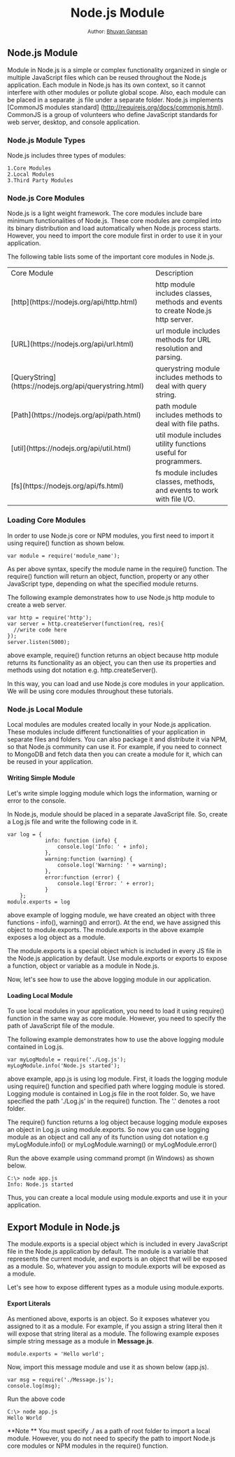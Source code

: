 <div align="center">
  <h1>Node.js Module</h1>
<sub>Author:
<a href="https://www.linkedin.com/in/bhuvanaganesan-l-2209047a" target="_blank">Bhuvan Ganesan</a><br>
</sub>
</div>

## Node.js Module

 Module in Node.js is a simple or complex functionality organized in single or multiple JavaScript files which can be reused throughout the Node.js application.
Each module in Node.js has its own context, so it cannot interfere with other modules or pollute global scope. Also, each module can be placed in a separate .js file under a separate folder.
Node.js implements [CommonJS modules standard] (http://requirejs.org/docs/commonjs.html). CommonJS is a group of volunteers who define JavaScript standards for web server, desktop, and console application. 

### Node.js Module Types

Node.js includes three types of modules:

    1.Core Modules
    2.Local Modules
    3.Third Party Modules

### Node.js Core Modules

Node.js is a light weight framework. The core modules include bare minimum functionalities of Node.js. These core modules are compiled into its binary distribution and load automatically when Node.js process starts. However, you need to import the core module first in order to use it in your application.

The following table lists some of the important core modules in Node.js.

<table>
  <tr>
    <td>Core Module </td>
    <td>Description </td>
  </tr>
  <tr>
    <td>[http](https://nodejs.org/api/http.html)</td>
    <td>http module includes classes, methods and events to create Node.js http server. </td>
  </tr>
  <tr>
    <td>[URL](https://nodejs.org/api/url.html)</td>
    <td>url module includes methods for URL resolution and parsing. </td>
  </tr>
  <tr>
    <td>[QueryString](https://nodejs.org/api/querystring.html)</td>
    <td>querystring module includes methods to deal with query string. </td>
  </tr>
  <tr>
    <td>[Path](https://nodejs.org/api/path.html)</td>
    <td>path module includes methods to deal with file paths. </td>
  </tr>
 <tr>
    <td>[util](https://nodejs.org/api/util.html)</td>
    <td>util module includes utility functions useful for programmers.  </td>
  </tr>
 <tr>
    <td>[fs](https://nodejs.org/api/fs.html)</td>
    <td>fs module includes classes, methods, and events to work with file I/O.  </td>
  </tr>
</table>

### Loading Core Modules

In order to use Node.js core or NPM modules, you first need to import it using require() function as shown below.
```
var module = require('module_name');
```
As per above syntax, specify the module name in the require() function. The require() function will return an object, function, property or any other JavaScript type, depending on what the specified module returns.

The following example demonstrates how to use Node.js http module to create a web server. 
```
var http = require('http');
var server = http.createServer(function(req, res){
  //write code here
});
server.listen(5000); 
```
above example, require() function returns an object because http module returns its functionality as an object, you can then use its properties and methods using dot notation e.g. http.createServer().

In this way, you can load and use Node.js core modules in your application. We will be using core modules throughout these tutorials. 

### Node.js Local Module

Local modules are modules created locally in your Node.js application. These modules include different functionalities of your application in separate files and folders. You can also package it and distribute it via NPM, so that Node.js community can use it. For example, if you need to connect to MongoDB and fetch data then you can create a module for it, which can be reused in your application. 

#### Writing Simple Module

Let's write simple logging module which logs the information, warning or error to the console.

In Node.js, module should be placed in a separate JavaScript file. So, create a Log.js file and write the following code in it.
```
var log = {
            info: function (info) { 
                console.log('Info: ' + info);
            },
            warning:function (warning) { 
                console.log('Warning: ' + warning);
            },
            error:function (error) { 
                console.log('Error: ' + error);
            }
    };
module.exports = log
```
above example of logging module, we have created an object with three functions - info(), warning() and error(). At the end, we have assigned this object to module.exports. The module.exports in the above example exposes a log object as a module.

The module.exports is a special object which is included in every JS file in the Node.js application by default. Use module.exports or exports to expose a function, object or variable as a module in Node.js.

Now, let's see how to use the above logging module in our application.

#### Loading Local Module

To use local modules in your application, you need to load it using require() function in the same way as core module. However, you need to specify the path of JavaScript file of the module.

The following example demonstrates how to use the above logging module contained in Log.js.
```
var myLogModule = require('./Log.js');
myLogModule.info('Node.js started');
```
above example, app.js is using log module. First, it loads the logging module using require() function and specified path where logging module is stored. Logging module is contained in Log.js file in the root folder. So, we have specified the path './Log.js' in the require() function. The '.' denotes a root folder.

The require() function returns a log object because logging module exposes an object in Log.js using module.exports. So now you can use logging module as an object and call any of its function using dot notation e.g myLogModule.info() or myLogModule.warning() or myLogModule.error()

Run the above example using command prompt (in Windows) as shown below.
```
C:\> node app.js
Info: Node.js started 
```
Thus, you can create a local module using module.exports and use it in your application.

## Export Module in Node.js

 The module.exports is a special object which is included in every JavaScript file in the Node.js application by default. The module is a variable that represents the current module, and exports is an object that will be exposed as a module. So, whatever you assign to module.exports will be exposed as a module.

Let's see how to expose different types as a module using module.exports.
#### Export Literals

As mentioned above, exports is an object. So it exposes whatever you assigned to it as a module. For example, if you assign a string literal then it will expose that string literal as a module.
The following example exposes simple string message as a module in **Message.js**.
```
module.exports = 'Hello world';
```
Now, import this message module and use it as shown below (app.js).
```
var msg = require('./Message.js');
console.log(msg);
```
Run the above code 
```
C:\> node app.js
Hello World 
```

**Note **
You must specify ./ as a path of root folder to import a local module. 
However, you do not need to specify the path to import Node.js core modules or NPM modules in the require() function.

